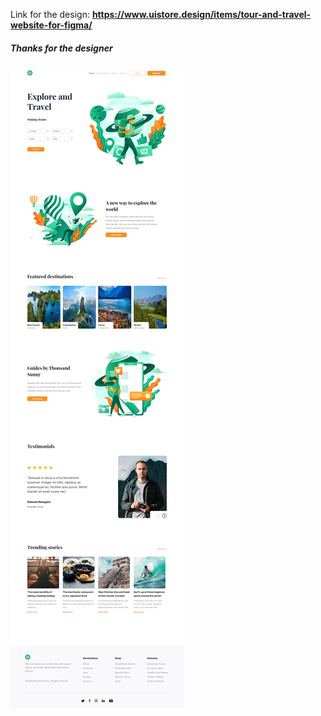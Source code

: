 Link for the design: **https://www.uistore.design/items/tour-and-travel-website-for-figma/**

##### Thanks for the designer

![Tour and Travel Website](/img/sliced.png 'Tour and Travel Website')
